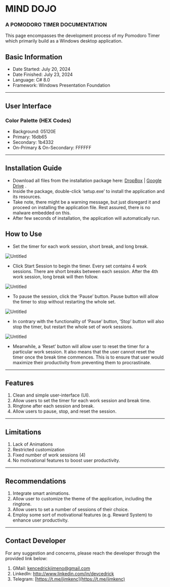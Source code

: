 # MIND DOJO

### A POMODORO TIMER DOCUMENTATION

This page encompasses the development process of my Pomodoro Timer which primarily build as a Windows desktop application.

## Basic Information

- Date Started: July 20, 2024
- Date Finished: July 23, 2024
- Language: C# 8.0
- Framework: Windows Presentation Foundation

---

## **User Interface**

### Color Palette (HEX Codes)

- Background: 05120E
- Primary: 16db65
- Secondary: 1b4332
- On-Primary & On-Secondary: FFFFFF

---

## Installation Guide

- Download all files from the installation package here: [DropBox](https://www.dropbox.com/scl/fo/ezt0dv9m2bq996ua7ux4s/AIwCc96DLE7jmPo55ABbKJY?rlkey=zaqz633w3eu6o8t4pau527vwz&st=vgt8tifd&dl=0) | [Google Drive](https://drive.google.com/drive/folders/1Xh5bJMRGzAZu8rHqCHkgJxnYuueFHteJ?usp=sharing) .
- Inside the package, double-click ‘setup.exe’ to install the application and its resources.
- Take note, there might be a warning message, but just disregard it and proceed on installing the application file. Rest assured, there is no malware embedded on this.
- After few seconds of installation, the application will automatically run.

## How to Use

- Set the timer for each work session, short break, and long break.

![Untitled](MIND%20DOJO%2043f5b39a692046bda6268763e9e2f5fe/Untitled.png)

- Click Start Session to begin the timer. Every set contains 4 work sessions. There are short breaks between each session. After the 4th work session, long break will then follow.

![Untitled](MIND%20DOJO%2043f5b39a692046bda6268763e9e2f5fe/Untitled%201.png)

- To pause the session, click the ‘Pause’ button. Pause button will allow the timer to stop without restarting the whole set.

![Untitled](MIND%20DOJO%2043f5b39a692046bda6268763e9e2f5fe/Untitled%202.png)

- In contrary with the functionality of ‘Pause’ button, ‘Stop’ button will also stop the timer, but restart the whole set of work sessions.

![Untitled](MIND%20DOJO%2043f5b39a692046bda6268763e9e2f5fe/Untitled%203.png)

- Meanwhile, a ‘Reset’ button will allow user to reset the timer for a particular work session. It also means that the user cannot reset the timer once the break time commences. This is to ensure that user would maximize their productivity from preventing them to procrastinate.

---

## Features

1. Clean and simple user-interface (UI).
2. Allow users to set the timer for each work session and break time. 
3. Ringtone after each session and break.
4. Allow users to pause, stop, and reset the session.

---

## Limitations

1. Lack of Animations
2. Restricted customization
3. Fixed number of work sessions (4)
4. No motivational features to boost user productivity.

---

## Recommendations

1. Integrate smart animations.
2. Allow user to customize the theme of the application, including the ringtone.
3. Allow users to set a  number of sessions of their choice.
4. Employ some sort of motivational features (e.g. Reward System) to enhance user productivity.

---

## Contact Developer

For any suggestion and concerns, please reach the developer through the provided link below:

1. GMail: [kencedrickjimeno@gmail.com](mailto:kencedrickjimeno@gmail.com)
2. LinkedIn: http://www.linkedin.com/in/devcedrick
3. Telegram: [https://t.me/jimkenc](https://t.me/jimkenc)